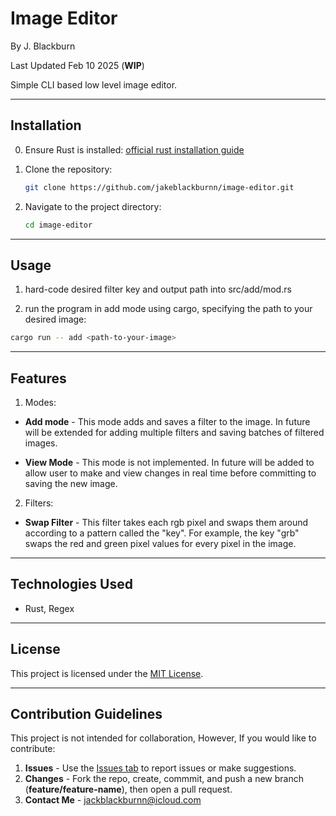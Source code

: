 # Image Editor

By J. Blackburn

Last Updated Feb 10 2025 (**WIP**)

Simple CLI based low level image editor.

***

## Installation

0. Ensure Rust is installed: [official rust installation guide](https://www.rust-lang.org/tools/install)

1. Clone the repository:
   ```bash
   git clone https://github.com/jakeblackburnn/image-editor.git
   ```
2. Navigate to the project directory:
   ```bash
   cd image-editor
   ```

---

## Usage

1. hard-code desired filter key and output path into src/add/mod.rs

2. run the program in add mode using cargo, specifying the path to your desired image:

```bash
cargo run -- add <path-to-your-image>
```


---

## Features

1. Modes:
- **Add mode** - 
This mode adds and saves a filter to the image. 
In future will be extended for adding multiple filters and saving batches of filtered images.

- **View Mode** - 
This mode is not implemented. 
In future will be added to allow user to make and view changes in real time before committing to saving the new image.

2. Filters: 
- **Swap Filter** -
This filter takes each rgb pixel and swaps them around according to a pattern called the "key". 
For example, the key "grb" swaps the red and green pixel values for every pixel in the image.


---

## Technologies Used

- Rust, Regex

---

## License

This project is licensed under the [MIT License](LICENSE).

---

## Contribution Guidelines

This project is not intended for collaboration, However, If you would like to contribute:

1. **Issues** - Use the [Issues tab](https://github.com/jakeblackburnn/image-editor/issues) to report issues or make suggestions. 
2. **Changes** - Fork the repo, create, commmit, and push a new branch (**feature/feature-name**), then open a pull request. 
3. **Contact Me** - jackblackburnn@icloud.com

